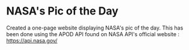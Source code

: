 # NASA's Pic of the Day
Created a one-page website displaying NASA's pic of the day. This has been done using the APOD API found on NASA API's official website : https://api.nasa.gov/
